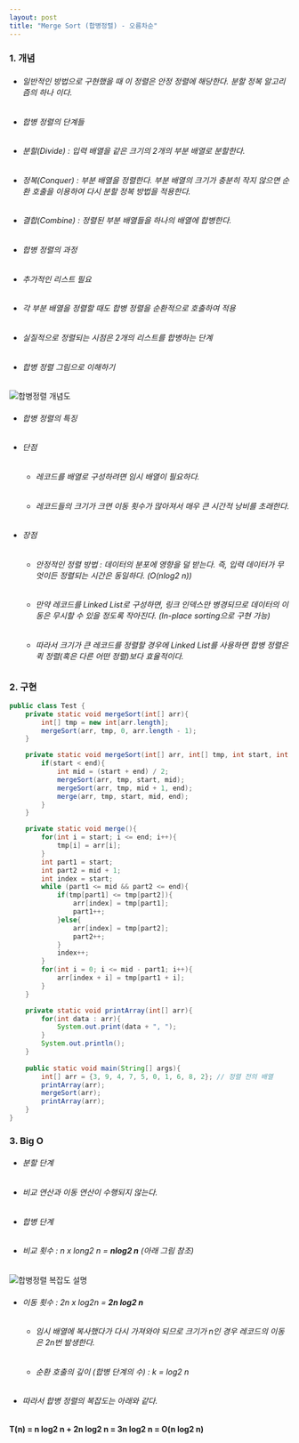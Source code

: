 ```yaml
---
layout: post
title: "Merge Sort (합병정렬) - 오름차순"
---
```


### 1. 개념
- ###### 일반적인 방법으로 구현했을 때 이 정렬은 안정 정렬에 해당한다. 분할 정복 알고리즘의 하나 이다.
- ###### 합병 정렬의 단계들
 - ###### 분할(Divide) : 입력 배열을 같은 크기의 2개의 부분 배열로 분할한다.
 - ###### 정복(Conquer) : 부분 배열을 정렬한다. 부분 배열의 크기가 충분히 작지 않으면 순환 호출을 이용하여 다시 분할 정복 방법을 적용한다.
 - ###### 결합(Combine) : 정렬된 부분 배열들을 하나의 배열에 합병한다.
- ###### 합병 정렬의 과정
 - ###### 추가적인 리스트 필요
 - ###### 각 부분 배열을 정렬할 때도 합병 정렬을 순환적으로 호출하여 적용
 - ###### 실질적으로 정렬되는 시점은 2개의 리스트를 합병하는 단계
 - ###### 합병 정렬 그림으로 이해하기
![합병정렬 개념도](http://nokbeondev.github.io/img/merge-sort-concepts.png)

- ###### 합병 정렬의 특징
 - ###### 단점
   - ###### 레코드를 배열로 구성하려면 임시 배열이 필요하다.
   - ###### 레코드들의 크기가 크면 이동 횟수가 많아져서 매우 큰 시간적 낭비를 초래한다.
 - ###### 장점
   - ###### 안정적인 정렬 방법 : 데이터의 분포에 영향을 덜 받는다. 즉, 입력 데이터가 무엇이든 정렬되는 시간은 동일하다. (O(nlog2 n))
   - ###### 만약 레코드를 Linked List로 구성하면, 링크 인덱스만 병경되므로 데이터의 이동은 무시할 수 있을 정도록 작아진다. (In-place sorting으로 구현 가능)
   - ###### 따라서 크기가 큰 레코드를 정렬할 경우에 Linked List를 사용하면 합병 정렬은 퀵 정렬(혹은 다른 어떤 정렬)보다 효율적이다.

### 2. 구현
```java
public class Test {
	private static void mergeSort(int[] arr){
		int[] tmp = new int[arr.length];
		mergeSort(arr, tmp, 0, arr.length - 1);
	}

	private static void mergeSort(int[] arr, int[] tmp, int start, int end){
		if(start < end){
			int mid = (start + end) / 2;
			mergeSort(arr, tmp, start, mid);
			mergeSort(arr, tmp, mid + 1, end);
			merge(arr, tmp, start, mid, end);
		}
	}

	private static void merge(){
		for(int i = start; i <= end; i++){
			tmp[i] = arr[i];
		}
		int part1 = start;
		int part2 = mid + 1;
		int index = start;
		while (part1 <= mid && part2 <= end){
			if(tmp[part1] <= tmp[part2]){
				arr[index] = tmp[part1];
				part1++;
			}else{
				arr[index] = tmp[part2];
				part2++;
			}
			index++;
		}
		for(int i = 0; i <= mid - part1; i++){
			arr[index + i] = tmp[part1 + i];
		}
	}

	private static void printArray(int[] arr){
		for(int data : arr){
			System.out.print(data + ", ");
		}
		System.out.println();
	}
	
	public static void main(String[] args){
		int[] arr = {3, 9, 4, 7, 5, 0, 1, 6, 8, 2}; // 정렬 전의 배열
		printArray(arr);
		mergeSort(arr);
		printArray(arr);
	}
}
```

### 3. Big O
- ###### 분할 단계
 - ###### 비교 연산과 이동 연산이 수행되지 않는다.
- ###### 합병 단계
 - ###### 비교 횟수 : n x long2 n = **nlog2 n** (아래 그림 참조)
![합병정렬 복잡도 설명](http://nokbeondev.github.io/img/sort-time-complexity-etc.png)
 
 - ###### 이동 횟수 : 2n x log2n = **2n log2 n**
   - ###### 임시 배열에 복사했다가 다시 가져와야 되므로 크기가 n인 경우 레코드의 이동은 2n번 발생한다.
   - ###### 순환 호출의 깊이 (합병 단계의 수) : k = log2 n

- ###### 따라서 합병 정렬의 복잡도는 아래와 같다.
#### T(n) = n log2 n + 2n log2 n = 3n log2 n = O(n log2 n)